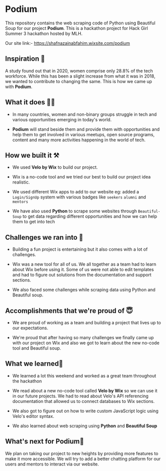 # Podium
This repository contains the web scraping code of Python using Beautiful Soup for our project **Podium**. This is a hackathon project for Hack Girl Summer 3 hackathon hosted by MLH.

Our site link:- https://shafnazainabfahim.wixsite.com/podium 

## Inspiration 🥳
A study found out that in 2020, women comprise only 28.8% of the tech workforce. While this has been a slight increase from what it was in 2018, we wanted to contribute to changing the same. This is how we came up with **Podium**.

## What it does 🧑‍💻
- In many countries, women and non-binary groups struggle in tech and various opportunities emerging in today's world.

- **Podium** will stand beside them and provide them with opportunities and help them to get involved in various meetups, open source programs, content and many more activities happening in the world of tech. 

## How we built it ⚒️
- We used **Velo by Wix** to build our project. 

- Wix is a no-code tool and we tried our best to build our project idea realistic. 

-  We used different Wix apps to add to our website eg: added a `Login/SignUp` system with various badges like `seekers` `alumni` and `mentors`

- We have also used **Python**  to scrape some websites through `Beautiful-Soup` to get data regarding different opportunities and how we can help them to get into tech 

## Challenges we ran into 🤔
- Building a fun project is entertaining but it also comes with a lot of challenges.

- Wix was a new tool for all of us. We all together as a team had to learn about Wix before using it. 
Some of us were not able to edit templates and had to figure out solutions from the documentation and support sections. 

- We also faced some challenges while scraping data using Python and Beautiful soup.

## Accomplishments that we're proud of 😇
- We are proud of working as a team and building a project that lives up to our expectations.

- We're proud that after having so many challenges we finally came up with our project on Wix and also we got to learn about the new no-code tool and Beautiful soup. 

## What we learned📝
- We learned a lot this weekend and worked as a great team throughout the hackathon

- We read about a new no-code tool called **Velo by Wix** so we can use it in our future projects. We had to read about Velo's API referencing documentation that allowed us to connect databases to Wix sections. 

- We also got to figure out on how to write custom JavaScript logic using Velo's editor syntax.

- We also learned about web scraping using **Python** and **Beautiful Soup**

## What's next for Podium🚀
We plan on taking our project to new heights by providing more features to make it more accessible. We will try to add a better chatting platform for our users and mentors to interact via our website.
